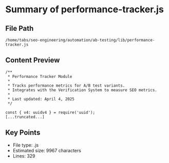 # Summary of performance-tracker.js
  
## File Path
`/home/tabs/seo-engineering/automation/ab-testing/lib/performance-tracker.js`

## Content Preview
```
/**
 * Performance Tracker Module
 * 
 * Tracks performance metrics for A/B test variants.
 * Integrates with the Verification System to measure SEO metrics.
 * 
 * Last updated: April 4, 2025
 */

const { v4: uuidv4 } = require('uuid');
[...truncated...]
```

## Key Points
- File type: .js
- Estimated size: 9967 characters
- Lines: 329
